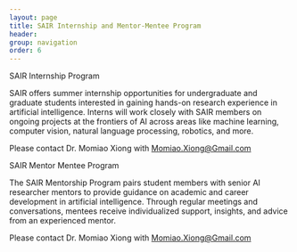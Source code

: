 ```yaml
---
layout: page
title: SAIR Internship and Mentor-Mentee Program
header:
group: navigation
order: 6
---
```


SAIR Internship Program

SAIR offers summer internship opportunities for undergraduate and graduate students interested in gaining hands-on research experience in artificial intelligence. Interns will work closely with SAIR members on ongoing projects at the frontiers of AI across areas like machine learning, computer vision, natural language processing, robotics, and more.

Please contact Dr. Momiao Xiong with Momiao.Xiong@Gmail.com

SAIR Mentor Mentee Program

The SAIR Mentorship Program pairs student members with senior AI researcher mentors to provide guidance on academic and career development in artificial intelligence. Through regular meetings and conversations, mentees receive individualized support, insights, and advice from an experienced mentor.

Please contact Dr. Momiao Xiong with Momiao.Xiong@Gmail.com

